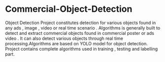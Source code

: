 # Commercial-Object-Detection
Object Detection Project constitutes detection for various objects found in any ads , image , video or real time scenario . Algorithms is generally built to detect and extract commercial objects found in commercial poster or ads video . It can also detect various objects through real time processing.Algorithms are based on YOLO model for object detection.  Project contains complete algorithms used in training , testing and labelling part.
